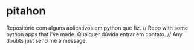 # pitahon
Repositório com alguns aplicativos em python que fiz. // Repo with some python apps that i've made.
Qualquer dúvida entrar em contato. // Any doubts just send me a message.